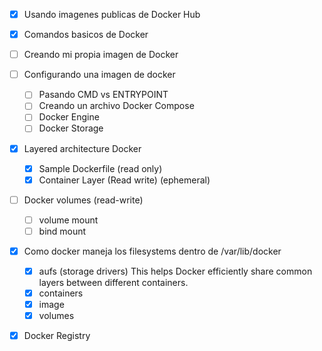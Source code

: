 * [X] Usando imagenes publicas de Docker Hub
* [X] Comandos basicos de Docker
* [ ] Creando mi propia imagen de Docker
* [ ] Configurando una imagen de docker

  * [ ] Pasando CMD vs ENTRYPOINT
  * [ ] Creando un archivo Docker Compose
  * [ ] Docker Engine
  * [ ] Docker Storage
* [X] Layered architecture Docker

  * [X] Sample Dockerfile (read only)
  * [X] Container Layer (Read write) (ephemeral)
* [ ] Docker volumes (read-write)

  * [ ] volume mount
  * [ ] bind mount
* [X] Como docker maneja los filesystems dentro de /var/lib/docker

  * [X] aufs (storage drivers) This helps Docker efficiently share common layers between different containers.
  * [X] containers
  * [X] image
  * [X] volumes
* [X] Docker Registry
